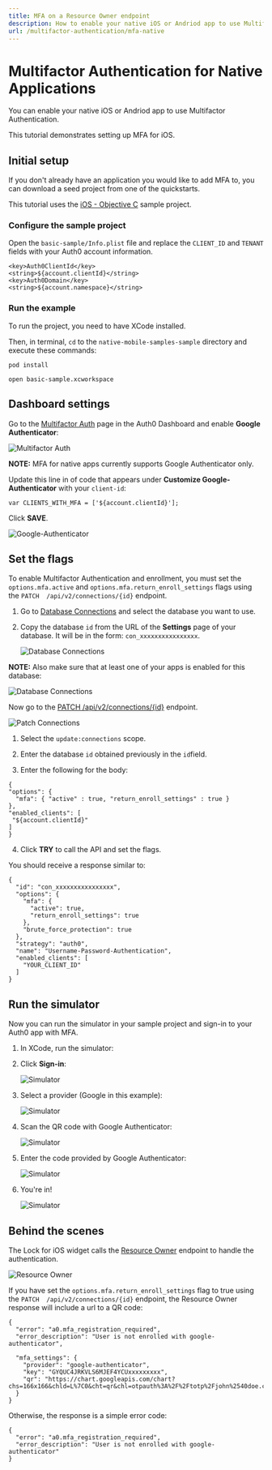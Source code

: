 ```yaml
---
title: MFA on a Resource Owner endpoint
description: How to enable your native iOS or Andriod app to use Multifactor Authentication.
url: /multifactor-authentication/mfa-native
---
```


# Multifactor Authentication for Native Applications

You can enable your native iOS or Andriod app to use Multifactor Authentication.

This tutorial demonstrates setting up MFA for iOS.

## Initial setup

If you don't already have an application you would like to add MFA to, you can download a seed project from one of the quickstarts.

This tutorial uses the [iOS - Objective C](/quickstart/native/ios-objc) sample project.

### Configure the sample project

Open the `basic-sample/Info.plist` file and replace the `CLIENT_ID` and `TENANT` fields with your Auth0 account information.

```
<key>Auth0ClientId</key>
<string>${account.clientId}</string>
<key>Auth0Domain</key>
<string>${account.namespace}</string>
```

### Run the example

To run the project, you need to have XCode installed.

Then, in terminal, `cd` to the `native-mobile-samples-sample` directory and execute these commands:

`pod install`

`open basic-sample.xcworkspace`

## Dashboard settings

Go to the [Multifactor Auth](${manage_url}/#/multifactor) page in the Auth0 Dashboard and enable **Google Authenticator**:

![Multifactor Auth](/media/articles/mfa/mfa-native/mfa-native-01.png)

**NOTE:** MFA for native apps currently supports Google Authenticator only.

Update this line in of code that appears under **Customize Google-Authenticator** with your `client-id`:

`var CLIENTS_WITH_MFA = ['${account.clientId}'];`

Click **SAVE**.

![Google-Authenticator](/media/articles/mfa/mfa-native/mfa-native-02.png)

## Set the flags

To enable Multifactor Authentication and enrollment, you must set the `options.mfa.active` and `options.mfa.return_enroll_settings` flags using the `PATCH  /api/v2/connections/{id}` endpoint.

1. Go to [Database Connections](${manage_url}/#/connections/database) and select the database you want to use.

2. Copy the database `id` from the URL of the **Settings** page of your database. It will be in the form: `con_xxxxxxxxxxxxxxxx`.

    ![Database Connections](/media/articles/mfa/mfa-native/mfa-native-03.png)

**NOTE:** Also make sure that at least one of your apps is enabled for this database:

![Database Connections](/media/articles/mfa/mfa-native/mfa-native-04.png)

Now go to the [PATCH /api/v2/connections/{id}](/api/management/v2#!/Connections/patch_connections_by_id) endpoint.

![Patch Connections](/media/articles/mfa/mfa-native/mfa-native-05.png)

1. Select the `update:connections` scope.

2. Enter the database `id` obtained previously in the `id`field.

3. Enter the following for the body:

  ```
{
 "options": {
    "mfa": { "active" : true, "return_enroll_settings" : true }
},
 "enabled_clients": [
   "${account.clientId}"
 ]
}
  ```
4. Click **TRY** to call the API and set the flags.

You should receive a response similar to:

```
{
  "id": "con_xxxxxxxxxxxxxxxx",
  "options": {
    "mfa": {
      "active": true,
      "return_enroll_settings": true
    },
    "brute_force_protection": true
  },
  "strategy": "auth0",
  "name": "Username-Password-Authentication",
  "enabled_clients": [
    "YOUR_CLIENT_ID"
  ]
}
```

## Run the simulator

Now you can run the simulator in your sample project and sign-in to your Auth0 app with MFA.

1. In XCode, run the simulator:

2. Click **Sign-in**:

    ![Simulator](/media/articles/mfa/mfa-native/mfa-native-06.png)

3. Select a provider (Google in this example):

    ![Simulator](/media/articles/mfa/mfa-native/mfa-native-07.png)

4. Scan the QR code with Google Authenticator:

    ![Simulator](/media/articles/mfa/mfa-native/mfa-native-08.png)

5. Enter the code provided by Google Authenticator:

    ![Simulator](/media/articles/mfa/mfa-native/mfa-native-09.png)

6. You're in!

    ![Simulator](/media/articles/mfa/mfa-native/mfa-native-10.png)

## Behind the scenes

The Lock for iOS widget calls the [Resource Owner](/api/authentication/reference#resource-owner) endpoint to handle the authentication.

![Resource Owner](/media/articles/mfa/mfa-native/mfa-native-11.png)

If you have set the `options.mfa.return_enroll_settings` flag to true using the `PATCH  /api/v2/connections/{id}` endpoint, the Resource Owner response will include a url to a QR code:

```
{
  "error": "a0.mfa_registration_required",  
  "error_description": "User is not enrolled with google-authenticator",

  "mfa_settings": {
    "provider": "google-authenticator",
    "key": "GYQUC4JRKVLS6MJEF4YCUxxxxxxxxx",
    "qr": "https://chart.googleapis.com/chart?chs=166x166&chld=L%7C0&cht=qr&chl=otpauth%3A%2F%2Ftotp%2Fjohn%2540doe.com%3Fsecret%3DGYQUC4JRKVLS6MJEF4YCUOTVxxxxxxxx%26issuer%3Djohncato"
  }
}
```

Otherwise, the response is a simple error code:

```
{
  "error": "a0.mfa_registration_required",
  "error_description": "User is not enrolled with google-authenticator"
}
```

